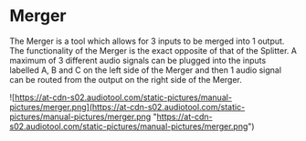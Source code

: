# Merger

The Merger is a tool which allows for 3 inputs to be merged into 1
output. The functionality of the Merger is the exact opposite of that of
the Splitter. A maximum of 3 different audio signals can be plugged into
the inputs labelled A, B and C on the left side of the Merger and then 1
audio signal can be routed from the output on the right side of the
Merger.

![https://at-cdn-s02.audiotool.com/static-pictures/manual-pictures/merger.png](https://at-cdn-s02.audiotool.com/static-pictures/manual-pictures/merger.png
"https://at-cdn-s02.audiotool.com/static-pictures/manual-pictures/merger.png")
